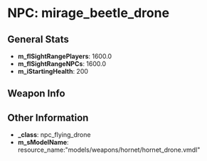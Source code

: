 # NPC: mirage_beetle_drone

## General Stats

- **m_flSightRangePlayers**: 1600.0
- **m_flSightRangeNPCs**: 1600.0
- **m_iStartingHealth**: 200

## Weapon Info


## Other Information

- **_class**: npc_flying_drone
- **m_sModelName**: resource_name:"models/weapons/hornet/hornet_drone.vmdl"
